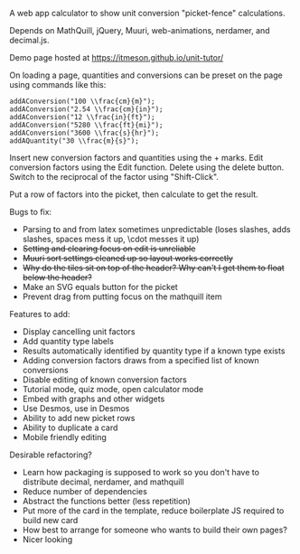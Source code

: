 A web app calculator to show unit conversion "picket-fence" calculations.

Depends on MathQuill, jQuery, Muuri, web-animations, nerdamer, and decimal.js.

Demo page hosted at https://itmeson.github.io/unit-tutor/

On loading a page, quantities and conversions can be preset on the page using commands like this:

```
addAConversion("100 \\frac{cm}{m}");
addAConversion("2.54 \\frac{cm}{in}");
addAConversion("12 \\frac{in}{ft}");
addAConversion("5280 \\frac{ft}{mi}");
addAConversion("3600 \\frac{s}{hr}");
addAQuantity("30 \\frac{m}{s}");
```

Insert new conversion factors and quantities using the + marks.
Edit conversion factors using the Edit function.
Delete using the delete button.
Switch to the reciprocal of the factor using "Shift-Click".

Put a row of factors into the picket, then calculate to get the result.


Bugs to fix:
 * Parsing to and from latex sometimes unpredictable (loses slashes, adds slashes, spaces mess it up, \cdot messes it up)
 * ~~Setting and clearing focus on edit is unreliable~~
 * ~~Muuri sort settings cleaned up so layout works correctly~~
 * ~~Why do the tiles sit on top of the header? Why can't I get them to float below the header?~~
 * Make an SVG equals button for the picket
 * Prevent drag from putting focus on the mathquill item

Features to add:
 * Display cancelling unit factors
 * Add quantity type labels
 * Results automatically identified by quantity type if a known type exists
 * Adding conversion factors draws from a specified list of known conversions
 * Disable editing of known conversion factors
 * Tutorial mode, quiz mode, open calculator mode
 * Embed with graphs and other widgets
 * Use Desmos, use in Desmos
 * Ability to add new picket rows
 * Ability to duplicate a card
 * Mobile friendly editing

Desirable refactoring?
 * Learn how packaging is supposed to work so you don't have to distribute decimal, nerdamer, and mathquill
 * Reduce number of dependencies
 * Abstract the functions better (less repetition)
 * Put more of the card in the template, reduce boilerplate JS required to build new card
 * How best to arrange for someone who wants to build their own pages?
 * Nicer looking








